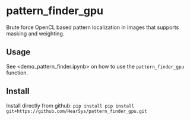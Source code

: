 # pattern_finder_gpu

Brute force OpenCL based pattern localization in images that supports masking and weighting.

## Usage

See <demo_pattern_finder.ipynb> on how to use the `pattern_finder_gpu` function.

## Install

Install directly from github:
`pip install pip install git+https://github.com/HearSys/pattern_finder_gpu.git`
